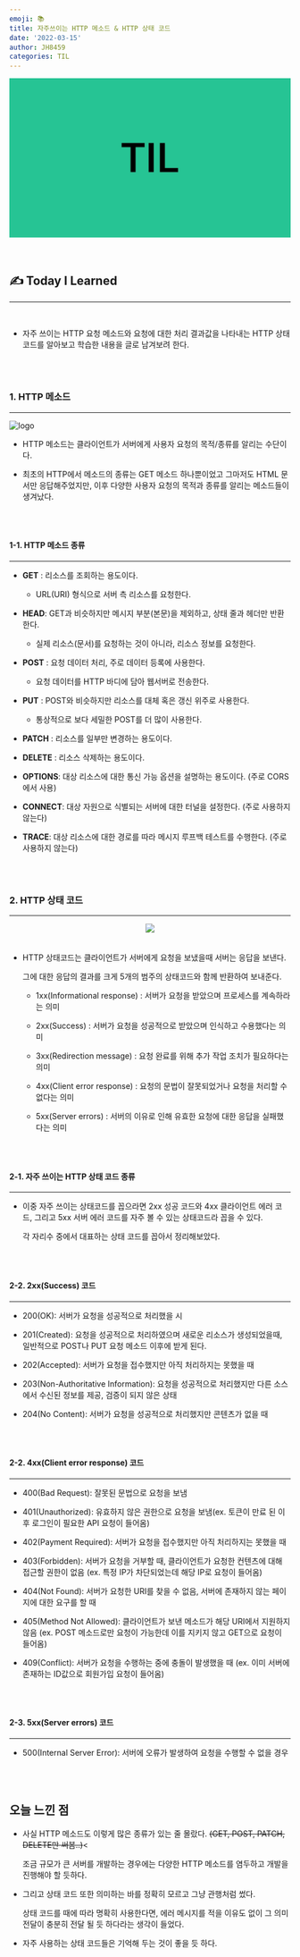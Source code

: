 ```yaml
---
emoji: 📚
title: 자주쓰이는 HTTP 메소드 & HTTP 상태 코드
date: '2022-03-15'
author: JH8459
categories: TIL
---
```


![github-blog.png](../../assets/common/TIL.jpeg)

<br>

## ✍️ **T**oday **I** **L**earned

---

<br>

- 자주 쓰이는 HTTP 요청 메소드와 요청에 대한 처리 결과값을 나타내는 HTTP 상태 코드를 알아보고 학습한 내용을 글로 남겨보려 한다.

<br>
<br>

### 1. HTTP 메소드

---

![logo](https://user-images.githubusercontent.com/83164003/158408637-b2ae60a9-8074-435b-bbe6-4aa4e409c142.png)

- HTTP 메소드는 클라이언트가 서버에게 사용자 요청의 목적/종류를 알리는 수단이다.

- 최초의 HTTP에서 메소드의 종류는 GET 메소드 하나뿐이었고 그마저도 HTML 문서만 응답해주었지만, 이후 다양한 사용자 요청의 목적과 종류를 알리는 메소드들이 생겨났다.

<br>
<br>

#### 1-1. HTTP 메소드 종류

---

- **GET** : 리소스를 조회하는 용도이다.

  - URL(URI) 형식으로 서버 측 리소스를 요청한다.

- **HEAD**: GET과 비슷하지만 메시지 부분(본문)을 제외하고, 상태 줄과 헤더만 반환한다.

  - 실제 리소스(문서)를 요청하는 것이 아니라, 리소스 정보를 요청한다.

- **POST** : 요청 데이터 처리, 주로 데이터 등록에 사용한다.

  - 요청 데이터를 HTTP 바디에 담아 웹서버로 전송한다.

- **PUT** : POST와 비슷하지만 리소스를 대체 혹은 갱신 위주로 사용한다.

  - 통상적으로 보다 세밀한 POST를 더 많이 사용한다.

- **PATCH** : 리소스를 일부만 변경하는 용도이다.

- **DELETE** : 리소스 삭제하는 용도이다.

- **OPTIONS**: 대상 리소스에 대한 통신 가능 옵션을 설명하는 용도이다. (주로 CORS에서 사용)

- **CONNECT**: 대상 자원으로 식별되는 서버에 대한 터널을 설정한다. (주로 사용하지 않는다)

- **TRACE**: 대상 리소스에 대한 경로를 따라 메시지 루프백 테스트를 수행한다. (주로 사용하지 않는다)

<br>
<br>

### 2. HTTP 상태 코드

---

<center><img src="https://user-images.githubusercontent.com/83164003/158411952-9a9aa7c9-04b3-461a-97a1-a3b663531867.png"/></center><br>

- HTTP 상태코드는 클라이언트가 서버에게 요청을 보냈을때 서버는 응답을 보낸다.

  그에 대한 응답의 결과를 크게 5개의 범주의 상태코드와 함께 반환하여 보내준다.

  - 1xx(Informational response) : 서버가 요청을 받았으며 프로세스를 계속하라는 의미

  - 2xx(Success) : 서버가 요청을 성공적으로 받았으며 인식하고 수용했다는 의미

  - 3xx(Redirection message) : 요청 완료를 위해 추가 작업 조치가 필요하다는 의미

  - 4xx(Client error response) : 요청의 문법이 잘못되었거나 요청을 처리할 수 없다는 의미

  - 5xx(Server errors) : 서버의 이유로 인해 유효한 요청에 대한 응답을 실패했다는 의미

<br>
<br>

#### 2-1. 자주 쓰이는 HTTP 상태 코드 종류

---

- 이중 자주 쓰이는 상태코드를 꼽으라면 2xx 성공 코드와 4xx 클라이언트 에러 코드, 그리고 5xx 서버 에러 코드를 자주 볼 수 있는 상태코드라 꼽을 수 있다.

  각 자리수 중에서 대표하는 상태 코드를 꼽아서 정리해보았다.

<br>
<br>

#### 2-2. 2xx(Success) 코드

---

- 200(OK): 서버가 요청을 성공적으로 처리했을 시

- 201(Created): 요청을 성공적으로 처리하였으며 새로운 리소스가 생성되었을때, 일반적으로 POST나 PUT 요청 메소드 이후에 받게 된다.

- 202(Accepted): 서버가 요청을 접수했지만 아직 처리하지는 못했을 때

- 203(Non-Authoritative Information): 요청을 성공적으로 처리했지만 다른 소스에서 수신된 정보를 제공, 검증이 되지 않은 상태

- 204(No Content): 서버가 요청을 성공적으로 처리했지만 콘텐츠가 없을 때

<br>
<br>

#### 2-2. 4xx(Client error response) 코드

---

- 400(Bad Request): 잘못된 문법으로 요청을 보냄

- 401(Unauthorized): 유효하지 않은 권한으로 요청을 보냄(ex. 토큰이 만료 된 이후 로그인이 필요한 API 요청이 들어옴)

- 402(Payment Required): 서버가 요청을 접수했지만 아직 처리하지는 못했을 때

- 403(Forbidden): 서버가 요청을 거부할 때, 클라이언트가 요청한 컨텐츠에 대해 접근할 권한이 없음 (ex. 특정 IP가 차단되었는데 해당 IP로 요청이 들어옴)

- 404(Not Found): 서버가 요청한 URI를 찾을 수 없음, 서버에 존재하지 않는 페이지에 대한 요구를 할 때

- 405(Method Not Allowed): 클라이언트가 보낸 메소드가 해당 URI에서 지원하지 않음 (ex. POST 메소드로만 요청이 가능한데 이를 지키지 않고 GET으로 요청이 들어옴)

- 409(Conflict): 서버가 요청을 수행하는 중에 충돌이 발생했을 때 (ex. 이미 서버에 존재하는 ID값으로 회원가입 요청이 들어옴)

<br>
<br>

#### 2-3. 5xx(Server errors) 코드

---

- 500(Internal Server Error): 서버에 오류가 발생하여 요청을 수행할 수 없을 경우

<br>
<br>

## 오늘 느낀 점

- 사실 HTTP 메소드도 이렇게 많은 종류가 있는 줄 몰랐다. ~~(GET, POST, PATCH, DELETE만 써봄..)~~<

  조금 규모가 큰 서버를 개발하는 경우에는 다양한 HTTP 메소드를 염두하고 개발을 진행해야 할 듯하다.

- 그리고 상태 코드 또한 의미하는 바를 정확히 모르고 그냥 관행처럼 썼다.

  상태 코드를 때에 따라 명확히 사용한다면, 에러 메시지를 적을 이유도 없이 그 의미 전달이 충분히 전달 될 듯 하다라는 생각이 들었다.

- 자주 사용하는 상태 코드들은 기억해 두는 것이 좋을 듯 하다.

<br>
<br>

```toc

```
